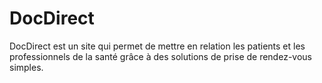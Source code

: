 # DocDirect

DocDirect est un site qui permet de mettre en relation les patients et les professionnels de la santé grâce à des solutions de prise de rendez-vous simples.

